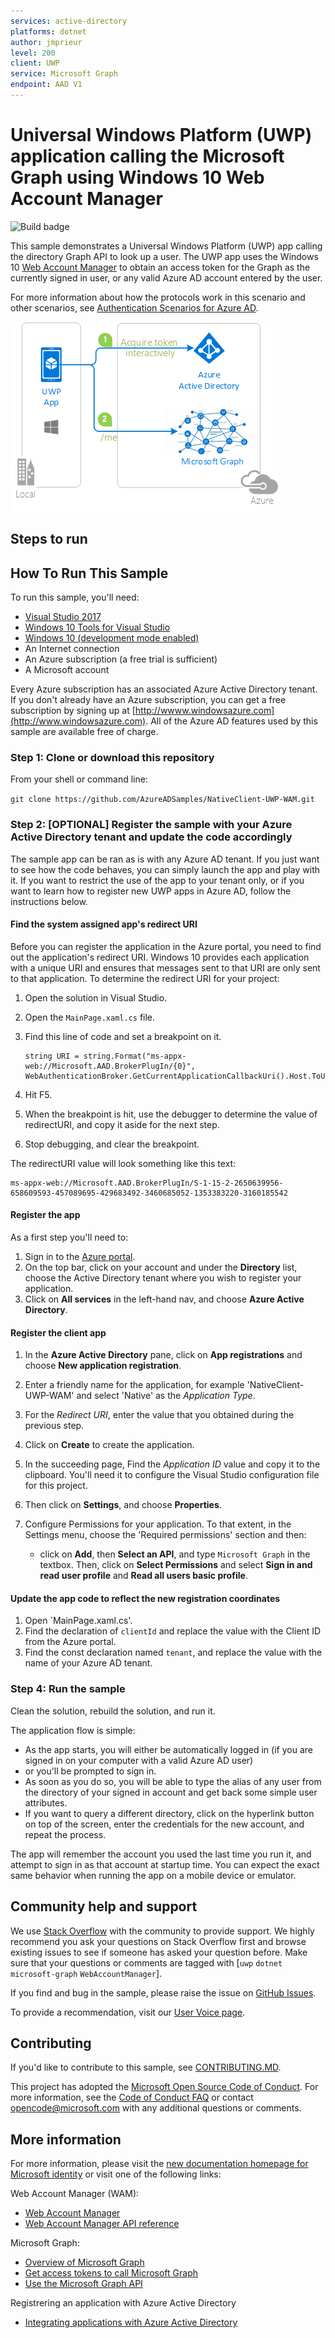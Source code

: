 ```yaml
---
services: active-directory
platforms: dotnet
author: jmprieur
level: 200
client: UWP 
service: Microsoft Graph
endpoint: AAD V1
---
```

# Universal Windows Platform (UWP) application calling the Microsoft Graph using Windows 10 Web Account Manager

![Build badge](https://identitydivision.visualstudio.com/_apis/public/build/definitions/a7934fdd-dcde-4492-a406-7fad6ac00e17/515/badge)

This sample demonstrates a Universal Windows Platform (UWP) app calling the directory Graph API to look up a user. The UWP app uses the Windows 10 [Web Account Manager](https://docs.microsoft.com/en-us/windows/uwp/security/web-account-manager) to obtain an access token for the Graph as the currently signed in user, or any valid Azure AD account entered by the user.

For more information about how the protocols work in this scenario and other scenarios, see [Authentication Scenarios for Azure AD](http://go.microsoft.com/fwlink/?LinkId=394414).

![Topology](ReadmeFiles/Topology.png)

## Steps to run

## How To Run This Sample

To run this sample, you'll need:

- [Visual Studio 2017](https://aka.ms/vsdownload)
- [Windows 10 Tools for Visual Studio](https://developer.microsoft.com/en-us/windows/downloads)
- [Windows 10 (development mode enabled)](https://docs.microsoft.com/en-us/windows/uwp/get-started/enable-your-device-for-development)
- An Internet connection
- An Azure subscription (a free trial is sufficient)
- A Microsoft account

Every Azure subscription has an associated Azure Active Directory tenant.  If you don't already have an Azure subscription, you can get a free subscription by signing up at [http://wwww.windowsazure.com](http://www.windowsazure.com).  All of the Azure AD features used by this sample are available free of charge.

### Step 1:  Clone or download this repository

From your shell or command line:

`git clone https://github.com/AzureADSamples/NativeClient-UWP-WAM.git`

### Step 2:  [OPTIONAL] Register the sample with your Azure Active Directory tenant and update the code accordingly

The sample app can be ran as is with any Azure AD tenant. If you just want to see how the code behaves, you can simply launch the app and play with it.
If you want to restrict the use of the app to your tenant only, or if you want to learn how to register new UWP apps in Azure AD, follow the instructions below.

#### Find the system assigned app's redirect URI

Before you can register the application in the Azure portal, you need to find out the application's redirect URI.  Windows 10 provides each application with a unique URI and ensures that messages sent to that URI are only sent to that application.  To determine the redirect URI for your project:

1. Open the solution in Visual Studio.
2. Open the `MainPage.xaml.cs` file.
3. Find this line of code and set a breakpoint on it.

    ```CSharp
    string URI = string.Format("ms-appx-web://Microsoft.AAD.BrokerPlugIn/{0}", WebAuthenticationBroker.GetCurrentApplicationCallbackUri().Host.ToUpper());
    ```

4. Hit F5.
5. When the breakpoint is hit, use the debugger to determine the value of redirectURI, and copy it aside for the next step.
6. Stop debugging, and clear the breakpoint.

The redirectURI value will look something like this text:

```Text
ms-appx-web://Microsoft.AAD.BrokerPlugIn/S-1-15-2-2650639956-658609593-457089695-429683492-3460685052-1353383220-3160185542
```

#### Register the app

As a first step you'll need to:

1. Sign in to the [Azure portal](https://portal.azure.com).
1. On the top bar, click on your account and under the **Directory** list, choose the Active Directory tenant where you wish to register your application.
1. Click on **All services** in the left-hand nav, and choose **Azure Active Directory**.

#### Register the client app

1. In the  **Azure Active Directory** pane, click on **App registrations** and choose **New application registration**.
1. Enter a friendly name for the application, for example 'NativeClient-UWP-WAM' and select 'Native' as the *Application Type*.
1. For the *Redirect URI*, enter the value that you obtained during the previous step.
1. Click on **Create** to create the application.
1. In the succeeding page, Find the *Application ID* value and copy it to the clipboard. You'll need it to configure the Visual Studio configuration file for this project.
1. Then click on **Settings**, and choose **Properties**.
1. Configure Permissions for your application. To that extent, in the Settings menu, choose the 'Required permissions' section and then:

   - click on **Add**, then **Select an API**, and type `Microsoft Graph` in the textbox. Then, click on  **Select Permissions** and select **Sign in and read user profile** and **Read all users basic profile**.

#### Update the app code to reflect the new registration coordinates

1. Open `MainPage.xaml.cs'.
1. Find the declaration of `clientId` and replace the value with the Client ID from the Azure portal.
1. Find the const declaration named `tenant`, and replace the value with the name of your Azure AD tenant.

### Step 4:  Run the sample

Clean the solution, rebuild the solution, and run it.

The application flow is simple:

- As the app starts, you will either be automatically logged in (if you are signed in on your computer with a valid Azure AD user)
- or you'll be prompted to sign in.
- As soon as you do so, you will be able to type the alias of any user from the directory of your signed in account and get back some simple user attributes.
- If you want to query a different directory, click on the hyperlink button on top of the screen, enter the credentials for the new account, and repeat the process.

The app will remember the account you used the last time you run it, and attempt to sign in as that account at startup time.
You can expect the exact same behavior when running the app on a mobile device or emulator.

## Community help and support

We use [Stack Overflow](http://stackoverflow.com/questions/tagged/WebAccountManager) with the community to provide support. We highly recommend you ask your questions on Stack Overflow first and browse existing issues to see if someone has asked your question before. Make sure that your questions or comments are tagged with [`uwp` `dotnet` `microsoft-graph` `WebAccountManager`].

If you find and bug in the sample, please raise the issue on [GitHub Issues](../../issues).

To provide a recommendation, visit our [User Voice page](https://feedback.azure.com/forums/169401-azure-active-directory).

## Contributing

If you'd like to contribute to this sample, see [CONTRIBUTING.MD](/CONTRIBUTING.md).

This project has adopted the [Microsoft Open Source Code of Conduct](https://opensource.microsoft.com/codeofconduct/). For more information, see the [Code of Conduct FAQ](https://opensource.microsoft.com/codeofconduct/faq/) or contact [opencode@microsoft.com](mailto:opencode@microsoft.com) with any additional questions or comments.

## More information

For more information, please visit the [new documentation homepage for Microsoft identity](http://aka.ms/aaddevv2) or visit one of the following links:

Web Account Manager (WAM):

- [Web Account Manager](https://docs.microsoft.com/en-us/windows/uwp/security/web-account-manager)
- [Web Account Manager API reference](https://docs.microsoft.com/en-us/windows/uwp/security/web-account-manager)

Microsoft Graph:

- [Overview of Microsoft Graph](https://developer.microsoft.com/en-us/graph/docs/concepts/overview)
- [Get access tokens to call Microsoft Graph](https://developer.microsoft.com/en-us/graph/docs/concepts/auth_overview)
- [Use the Microsoft Graph API](https://developer.microsoft.com/en-us/graph/docs/concepts/use_the_api)

Registrering an application with Azure Active Directory

- [Integrating applications with Azure Active Directory](https://docs.microsoft.com/en-us/azure/active-directory/develop/active-directory-integrating-applications)